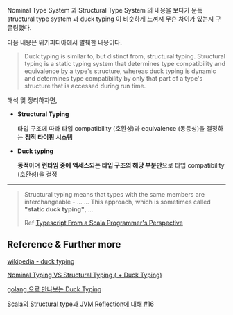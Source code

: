 Nominal Type System 과 Structural Type System 의 내용을 보다가 문득 structural type system 과 duck typing 이 비슷하게 느껴져 무슨 차이가 있는지 구글링했다.

다음 내용은 위키피디아에서 발췌한 내용이다.

> Duck typing is similar to, but distinct from, structural typing. Structural typing is a static typing system that determines type compatibility and equivalence by a type's structure, whereas duck typing is dynamic and determines type compatibility by only that part of a type's structure that is accessed during run time.

해석 및 정리하자면,

- **Structural Typing**

  타입 구조에 따라 타입 compatibility (호환성)과 equivalence (동등성)을 결정하는 **정적 타이핑 시스템**

- **Duck typing**

  **동적**이며 **런타임 중에 액세스되는 타입 구조의 해당 부분만**으로 타입 compatibility (호환성)을 결정

---

> Structural typing means that types with the same members are interchangeable - ...
> ...
> This approach, which is sometimes called **"static duck typing"**, ...
>
> Ref [Typescript From a Scala Programmer's Perspective](https://www.bright.global/en/blog/typescript-from-scala-programmer-perspective)

## Reference & Further more

[wikipedia - duck typing](https://en.wikipedia.org/wiki/Duck_typing#:~:text=Duck%20typing%20in%20computer%20programming,determined%20by%20an%20object's%20type.)

[Nominal Typing VS Structural Typing ( + Duck Typing)](https://steemit.com/kr-dev/@ethanhur/nominal-typing-vs-structural-typing-duck-typing)

[golang 으로 만나보는 Duck Typing](https://www.popit.kr/golang%EC%9C%BC%EB%A1%9C-%EB%A7%8C%EB%82%98%EB%B3%B4%EB%8A%94-duck-typing/)

[Scala의 Structural type과 JVM Reflection에 대해 #16](https://github.com/snu-sf-class/pp202002/issues/16)

